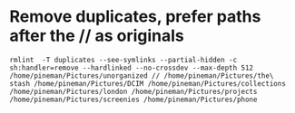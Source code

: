 # Remove duplicates, prefer paths after the // as originals
`rmlint  -T duplicates --see-symlinks --partial-hidden -c sh:handler=remove --hardlinked --no-crossdev --max-depth 512 /home/pineman/Pictures/unorganized // /home/pineman/Pictures/the\ stash /home/pineman/Pictures/DCIM /home/pineman/Pictures/collections /home/pineman/Pictures/london /home/pineman/Pictures/projects /home/pineman/Pictures/screenies /home/pineman/Pictures/phone`

